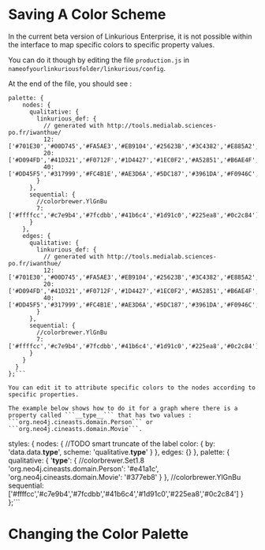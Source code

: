 # Saving A Color Scheme

In the current beta version of Linkurious Enterprise, it is not possible within the interface to map specific colors to specific property values.

You can do it though by editing the file ```production.js``` in ```nameofyourlinkuriousfolder/linkurious/config```.

At the end of the file, you should see :

```
palette: {
    nodes: {
      qualitative: {
        linkurious_def: {
          // generated with http://tools.medialab.sciences-po.fr/iwanthue/
          12: ['#701E30','#00D745','#FA5AE3','#EB9104','#25623B','#3C4382','#E885A2','#9391ED','#2F9539','#C9B528','#8B2E0B','#7BA273'],
          20: ['#D094FD','#41D321','#F0712F','#1D4427','#1EC0F2','#A52851','#B6AE4F','#EFA6B8','#E231CA','#54368D','#64290F','#1F7216','#D3920B','#85B719','#486AAE','#8357DB','#FC7591','#2AA7B3','#A7AAF9','#0B8807'],
          40: ['#DD45F5','#317999','#FC4B1E','#AE3D6A','#5DC187','#3961DA','#F0946C','#36A82C','#28A4FC','#D292FE','#CE8212','#4C7126','#AC3924','#865F91','#EE4CC5','#158074','#735E0B','#7B45A4','#456AAF','#F385B1','#BC6E72','#A83186','#0EB4AB','#72C766','#9EC47C','#8E9FE7','#F67033','#F80BDD','#649D73','#A9323E','#687386','#974C2A','#CE2E22','#CAB439','#C147DA','#547506','#BDB30E','#2EA67D','#E98E2F','#98A00E']
        }
      },
      sequential: {
        //colorbrewer.YlGnBu
        7: ['#ffffcc','#c7e9b4','#7fcdbb','#41b6c4','#1d91c0','#225ea8','#0c2c84']
      }
    },
    edges: {
      qualitative: {
        linkurious_def: {
          // generated with http://tools.medialab.sciences-po.fr/iwanthue/
          12: ['#701E30','#00D745','#FA5AE3','#EB9104','#25623B','#3C4382','#E885A2','#9391ED','#2F9539','#C9B528','#8B2E0B','#7BA273'],
          20: ['#D094FD','#41D321','#F0712F','#1D4427','#1EC0F2','#A52851','#B6AE4F','#EFA6B8','#E231CA','#54368D','#64290F','#1F7216','#D3920B','#85B719','#486AAE','#8357DB','#FC7591','#2AA7B3','#A7AAF9','#0B8807'],
          40: ['#DD45F5','#317999','#FC4B1E','#AE3D6A','#5DC187','#3961DA','#F0946C','#36A82C','#28A4FC','#D292FE','#CE8212','#4C7126','#AC3924','#865F91','#EE4CC5','#158074','#735E0B','#7B45A4','#456AAF','#F385B1','#BC6E72','#A83186','#0EB4AB','#72C766','#9EC47C','#8E9FE7','#F67033','#F80BDD','#649D73','#A9323E','#687386','#974C2A','#CE2E22','#CAB439','#C147DA','#547506','#BDB30E','#2EA67D','#E98E2F','#98A00E']
        }
      },
      sequential: {
        //colorbrewer.YlGnBu
        7: ['#ffffcc','#c7e9b4','#7fcdbb','#41b6c4','#1d91c0','#225ea8','#0c2c84']
      }
    }
  }
};```

You can edit it to attribute specific colors to the nodes according to specific properties.

The example below shows how to do it for a graph where there is a property called ```__type__``` that has two values : ```org.neo4j.cineasts.domain.Person``` or ```org.neo4j.cineasts.domain.Movie```.

```
styles: {
    nodes: {
      //TODO smart truncate of the label
      color: {
        by: 'data.data.__type__',
        scheme: 'qualitative.__type__'
      }
    },
    edges: {}
  },
  palette: {
    qualitative: {
      '__type__': { //colorbrewer.Set1.8
        'org.neo4j.cineasts.domain.Person': '#e41a1c',
        'org.neo4j.cineasts.domain.Movie': '#377eb8'
      }
    },
    //colorbrewer.YlGnBu
    sequential: ['#ffffcc','#c7e9b4','#7fcdbb','#41b6c4','#1d91c0','#225ea8','#0c2c84']
  }
};```


# Changing the Color Palette
